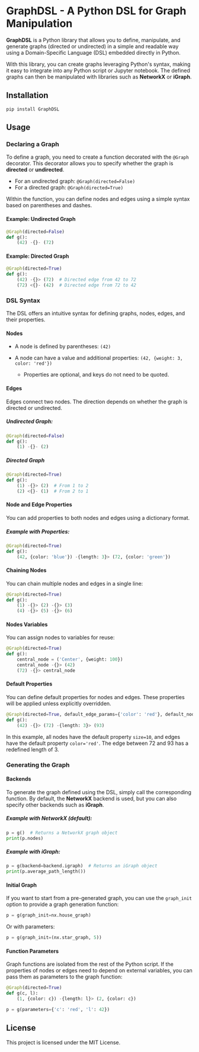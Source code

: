 # GraphDSL - A Python DSL for Graph Manipulation

**GraphDSL** is a Python library that allows you to define, manipulate, and generate graphs (directed or undirected) in a simple and readable way using a Domain-Specific Language (DSL) embedded directly in Python. 

With this library, you can create graphs leveraging Python's syntax, making it easy to integrate into any Python script or Jupyter notebook. The defined graphs can then be manipulated with libraries such as **NetworkX** or **iGraph**.

## Installation

`pip install GraphDSL`

## Usage

### Declaring a Graph

To define a graph, you need to create a function decorated with the `@Graph` decorator. This decorator allows you to specify whether the graph is **directed** or **undirected**.

- For an undirected graph: `@Graph(directed=False)`
- For a directed graph: `@Graph(directed=True)`

Within the function, you can define nodes and edges using a simple syntax based on parentheses and dashes.

#### Example: Undirected Graph

```python
@Graph(directed=False)
def g():
    (42) -{}- (72)
```

#### Example: Directed Graph

```python
@Graph(directed=True)
def g():
    (42) -{}> (72)  # Directed edge from 42 to 72
    (72) <{}- (42)  # Directed edge from 72 to 42
```

### DSL Syntax

The DSL offers an intuitive syntax for defining graphs, nodes, edges, and their properties.

#### Nodes

- A node is defined by parentheses: `(42)`

- A node can have a value and additional properties: `(42, {weight: 3, color: 'red'})`
  
  - Properties are optional, and keys do not need to be quoted.

#### Edges

Edges connect two nodes. The direction depends on whether the graph is directed or undirected.

##### Undirected Graph:

```python
@Graph(directed=False)
def g():
    (1) -{}- (2)
```

##### Directed Graph

```python
@Graph(directed=True)
def g():
    (1) -{}> (2)  # From 1 to 2
    (2) <{}- (1)  # From 2 to 1
```

#### Node and Edge Properties

You can add properties to both nodes and edges using a dictionary format.

##### Example with Properties:

```python
@Graph(directed=True)
def g():
    (42, {color: 'blue'}) -{length: 3}> (72, {color: 'green'})
```

#### Chaining Nodes

You can chain multiple nodes and edges in a single line:

```python
@Graph(directed=True)
def g():
    (1) -{}> (2) -{}> (3)
    (4) -{}> (5) -{}> (6)
```

#### Nodes Variables

You can assign nodes to variables for reuse:

```python
@Graph(directed=True)
def g():
    central_node = ('Center', {weight: 100})
    central_node -{}> (42)
    (72) -{}> central_node
```

#### Default Properties

You can define default properties for nodes and edges. These properties will be applied unless explicitly overridden.

```python
@Graph(directed=True, default_edge_params={'color': 'red'}, default_node_params={'size': 10})
def g():
    (42) -{}> (72) -{length: 3}> (93)
```

In this example, all nodes have the default property `size=10`, and edges have the default property `color='red'`. The edge between 72 and 93 has a redefined length of 3.

### Generating the Graph

#### Backends

To generate the graph defined using the DSL, simply call the corresponding function. By default, the **NetworkX** backend is used, but you can also specify other backends such as **iGraph**.

##### Example with NetworkX (default):

```python
p = g()  # Returns a NetworkX graph object
print(p.nodes)
```

##### Example with iGraph:

```python
p = g(backend=backend.igraph)  # Returns an iGraph object
print(p.average_path_length())
```

#### Initial Graph

If you want to start from a pre-generated graph, you can use the `graph_init` option to provide a graph generation function:

```python
p = g(graph_init=nx.house_graph)
```

Or with parameters:

```python
p = g(graph_init=(nx.star_graph, 5))
```

#### Function Parameters

Graph functions are isolated from the rest of the Python script. If the properties of nodes or edges need to depend on external variables, you can pass them as parameters to the graph function:

```python
@Graph(directed=True)
def g(c, l):
    (1, {color: c}) -{length: l}> (2, {color: c})

p = g(parameters={'c': 'red', 'l': 42})
```

## License

This project is licensed under the MIT License.
